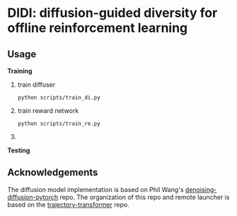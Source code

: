 # DIDI: diffusion-guided diversity for offline reinforcement learning


## Usage

**Training**

1. train diffuser
   ```
   python scripts/train_di.py
   ```
2. train reward network
   ```
   python scripts/train_re.py
   ```
3. 

**Testing**






## Acknowledgements

The diffusion model implementation is based on Phil Wang's [denoising-diffusion-pytorch](https://github.com/lucidrains/denoising-diffusion-pytorch) repo.
The organization of this repo and remote launcher is based on the [trajectory-transformer](https://github.com/jannerm/trajectory-transformer) repo.
